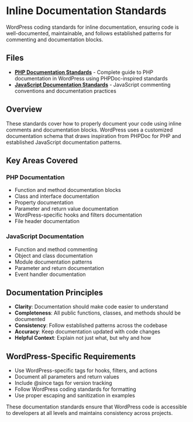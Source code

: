 # Inline Documentation Standards

WordPress coding standards for inline documentation, ensuring code is well-documented, maintainable, and follows established patterns for commenting and documentation blocks.

## Files

- **[PHP Documentation Standards](php.md)** - Complete guide to PHP documentation in WordPress using PHPDoc-inspired standards
- **[JavaScript Documentation Standards](javascript.md)** - JavaScript commenting conventions and documentation practices

## Overview

These standards cover how to properly document your code using inline comments and documentation blocks. WordPress uses a customized documentation schema that draws inspiration from PHPDoc for PHP and established JavaScript documentation patterns.

## Key Areas Covered

### PHP Documentation
- Function and method documentation blocks
- Class and interface documentation
- Property documentation
- Parameter and return value documentation
- WordPress-specific hooks and filters documentation
- File header documentation

### JavaScript Documentation
- Function and method commenting
- Object and class documentation
- Module documentation patterns
- Parameter and return documentation
- Event handler documentation

## Documentation Principles

- **Clarity**: Documentation should make code easier to understand
- **Completeness**: All public functions, classes, and methods should be documented
- **Consistency**: Follow established patterns across the codebase
- **Accuracy**: Keep documentation updated with code changes
- **Helpful Context**: Explain not just what, but why and how

## WordPress-Specific Requirements

- Use WordPress-specific tags for hooks, filters, and actions
- Document all parameters and return values
- Include @since tags for version tracking
- Follow WordPress coding standards for formatting
- Use proper escaping and sanitization in examples

These documentation standards ensure that WordPress code is accessible to developers at all levels and maintains consistency across projects.
